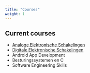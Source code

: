 ```yaml
---
title: "Courses"
weight: 1
---
```


## Current courses

- [Analoge Elektronische Schakelingen](/courses/ansch/)
- [Digitale Elektronische Schakelingen](/courses/disch/)
- Android App Development
- Besturingssystemen en C
- Software Engineering Skills